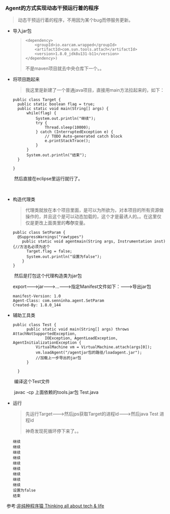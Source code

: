 ### Agent的方式实现动态干预运行着的程序

> 动态干预运行着的程序，不用因为某个bug而停服务更新。

- 导入jar包

  > 
  > ```
  > <dependency>
  >     <groupId>io.earcam.wrapped</groupId>
  >     <artifactId>com.sun.tools.attach</artifactId>
  >     <version>1.8.0_jdk8u131-b11</version>
  > </dependency>)
  > ```
  > 不是maven项目就去中央仓库下一个。。



- 将项目跑起来

  > 我这里是新建了一个普通java项目，直接用main方法拉起来的，如下：

  ```
  public class Target {
  	public static boolean flag = true;
  	public static void main(String[] args) {
  		while(flag) {
  			System.out.println("继续");
  			try {
  				Thread.sleep(10000);
  			} catch (InterruptedException e) {
  				// TODO Auto-generated catch block
  				e.printStackTrace();
  			}
  		}
  		System.out.println("结束");
  	}

  }
  ```

  ​	然后直接在eclipse里运行就行了。

  ​

- 构造代理类

  > 代理类就放在本个项目里面，是可以为所欲为，对本项目的所有资源做操作的，并且这个是可以动态加载的，这个才是最诱人的。。在这里仅仅是更改上面类里的**布尔**变量。

  ```
  public class SetParam {
  	@SuppressWarnings("rawtypes")
      public static void agentmain(String args, Instrumentation inst){//方法名必须为这个
  		Target.flag = false;
  		System.out.println("设置为false");
      }
  }

  ```

  ​	然后是打包这个代理构造类为jar包

  ​	export--->jar--->...--->指定Manifest文件如下：--->导出jar包

  ```
  manifest-Version: 1.0
  Agent-Class: com.senninha.agent.SetParam
  Created-By: 1.8.0_144

  ```



- 辅助工具类

  ```
  public class Test {
  	    public static void main(String[] args) throws AttachNotSupportedException,
  	            IOException, AgentLoadException, AgentInitializationException {
  	        VirtualMachine vm = VirtualMachine.attach(args[0]);
  	        vm.loadAgent("/agentjar包的路径/loadagent.jar");
  			//加载上一步导出的jar包
  	    }

  	}
  ```

  ​	编译这个Test文件

  ​	javac -cp 上面依赖的tools.jar包 Test.java



- 运行

  > 先运行Target--->然后jps获取Target的进程id--->然后java Test 进程id
  >
  > 神奇发现死循环停下来了。。

  ```
  继续
  继续
  继续
  继续
  继续
  继续
  继续
  继续
  继续
  设置为false
  结束
  ```



​	参考:[非纯种程序猿 Thinking all about tech & life](http://jiangbo.me/blog/2012/02/21/java-lang-instrument/)
